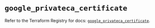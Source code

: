 # `google_privateca_certificate`

Refer to the Terraform Registry for docs: [`google_privateca_certificate`](https://registry.terraform.io/providers/hashicorp/google-beta/5.16.0/docs/resources/google_privateca_certificate).
